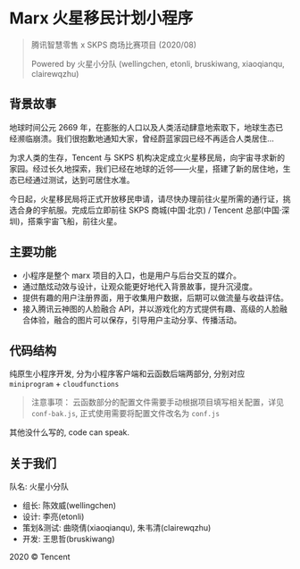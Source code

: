 # Marx 火星移民计划小程序

> 腾讯智慧零售 x SKPS 商场比赛项目 (2020/08)
>
> Powered by 火星小分队 (wellingchen, etonli, bruskiwang, xiaoqianqu, clairewqzhu)

## 背景故事

地球时间公元 2669 年，在膨胀的人口以及人类活动肆意地索取下，地球生态已经濒临崩溃。我们很抱歉地通知大家，曾经蔚蓝家园已经不再适合人类居住…

为求人类的生存，Tencent 与 SKPS 机构决定成立火星移民局，向宇宙寻求新的家园。经过长久地探索，我们已经在地球的近邻——火星，搭建了新的居住地，生态已经通过测试，达到可居住水准。

今日起，火星移民局将正式开放移民申请，请尽快办理前往火星所需的通行证，挑选合身的宇航服。完成后立即前往 SKPS 商城(中国·北京) / Tencent 总部(中国·深圳)，搭乘宇宙飞船，前往火星。

## 主要功能

- 小程序是整个 marx 项目的入口，也是用户与后台交互的媒介。
- 通过酷炫动效与设计，让观众能更好地代入背景故事，提升沉浸度。
- 提供有趣的用户注册界面，用于收集用户数据，后期可以做流量与收益评估。
- 接入腾讯云神图的人脸融合 API，并以游戏化的方式提供有趣、高级的人脸融合体验，融合的图片可以保存，引导用户主动分享、传播活动。

## 代码结构

纯原生小程序开发, 分为小程序客户端和云函数后端两部分, 分别对应 `miniprogram` + `cloudfunctions`

> 注意事项：
> 云函数部分的配置文件需要手动根据项目填写相关配置，详见 `conf-bak.js`, 正式使用需要将配置文件改名为 `conf.js`

其他没什么写的, code can speak.

## 关于我们

队名: 火星小分队

- 组长: 陈效威(wellingchen)
- 设计: 李亮(etonli)
- 策划&测试: 曲晓倩(xiaoqianqu), 朱韦清(clairewqzhu)
- 开发: 王思哲(bruskiwang)

2020 © Tencent
